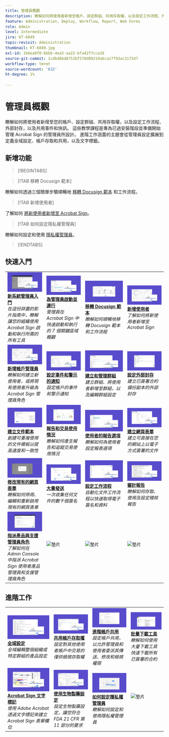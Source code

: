 ```yaml
---
title: 管理員概觀
description: 瞭解如何將使用者新增至帳戶、設定群組、共用存取權，以及設定工作流程、外部封存，以及共用事件和快訊的基本知識
feature: Administration, Deploy, Workflow, Report, Web Forms
role: Admin
level: Intermediate
jira: KT-6849
topic-revisit: Administration
thumbnail: KT-6849.jpg
exl-id: 1b6ea9f0-6bbb-4ea5-aa22-bfa42f7cca18
source-git-commit: 1cdbd8bd8753bf570d09219a6ca17f93ac317547
workflow-type: tm+mt
source-wordcount: '632'
ht-degree: 1%

---
```


# 管理員概觀

瞭解如何將使用者新增至您的帳戶、設定群組、共用存取權，以及設定工作流程、外部封存，以及共用事件和快訊。 這些教學課程是專為已過安裝階段並準備開始管理 Acrobat Sign 的管理員所設計。 進階工作涵蓋的主題會從管理員設定擴展到定義全域設定、帳戶存取和共用，以及文字標籤。

## 新增功能

>[!BEGINTABS]

>[!TAB 移轉 Docusign 範本]

瞭解如何透過三個簡單步驟順暢地 [移轉 Docusign 範本](docusign-templates.md) 和工作流程。

>[!TAB 新增使用者]

了解如何 [將新使用者新增至 Acrobat Sign](add-users-to-your-account.md)。

>[!TAB 如何設定隱私權管理員]

瞭解如何設定和使用 [隱私權管理員](privacy.md)。

>[!ENDTABS]

## 快速入門

<table style="table-layout:fixed">
<tr>
  <td>
    <a href="get-started-admin.md">
      <img alt="新系統管理員入門" src="../assets/get-started-admin.png" />
    </a>
    <div>
    <a href="get-started-admin.md"><strong>新系統管理員入門</strong></a>
    </div>
    <em>在這份詳盡的影片指南中，瞭解讓您的組織使用 Acrobat Sign 啟動和執行所需的所有工具</em>
    <br>
  </td>
  <td>
    <a href="up-and-running-admin.md">
      <img alt="為管理員啟動並運行" src="../assets/up-and-running.png" />
    </a>
    <div>
    <a href="up-and-running-admin.md"><strong>為管理員啟動並運行</strong></a>
    </div>
    <em>管理員在 Acrobat Sign 中快速啟動和執行的 7 個關鍵區域概觀</em>
    <br>
  </td>
  <td>
    <a href="docusign-templates.md">
      <img alt="移轉 Docusign 範本" src="../assets/migrate-templates.png" />
    </a>
    <div>
    <a href="docusign-templates.md"><strong>移轉 Docusign 範本</strong></a>
    </div>
    <em>瞭解如何順暢地移轉 Docusign 範本和工作流程</em>
    <br>
  </td>
  <td>
    <a href="add-users-to-your-account.md">
      <img alt="新增使用者" src="../assets/add-user.png" />
    </a>
    <div>
    <a href="add-users-to-your-account.md"><strong>新增使用者</strong></a>
    </div>
    <em>了解如何將新使用者新增至 Acrobat Sign</em>
    <br>
  </td>
</tr>
<tr>
  <td>
    <a href="add-admin.md">
      <img alt="新增帳戶管理員" src="../assets/add-admin.png" />
    </a>
    <div>
    <a href="add-admin.md"><strong>新增帳戶管理員</strong></a>
    </div>
    <em>瞭解如何建立新使用者，或將現有使用者升級為 Acrobat Sign 管理員角色</em>
    <br>
  </td>
  <td>
      <a href="set-up-shared-events-and-alert.md">
        <img alt="設定共用事件和警示" src="../assets/notifications.png" />
      </a>
      <div>
      <a href="set-up-shared-events-and-alert.md"><strong>設定事件和警示的通知</strong></a>
      </div>
      <em>設定帳戶的事件和警示通知</em>
      <br>
    </td>
    <td>
      <a href="create-and-manage-groups.md">
        <img alt="建立和管理群組" src="../assets/groups.png" />
      </a>
      <div>
      <a href="create-and-manage-groups.md"><strong>建立和管理群組</strong></a>
      </div>
      <em>建立群組、將使用者新增至群組，以及編輯群組設定</em>
      <br>
    </td>
    <td>
      <a href="set-up-your-external-archive.md">
        <img alt="設定外部封存" src="../assets/external-archive.png" />
      </a>
      <div>
      <a href="set-up-your-external-archive.md"><strong>設定外部封存</strong></a>
      </div>
      <em>建立已簽署合約備份副本的外部封存</em>
      <br>
    </td>
</tr>
<tr>
  <td>
    <a href="../sign-advanced-users/create-a-template.md">
      <img alt="建立文件範本" src="../assets/create-template.png" />
    </a>
    <div>
    <a href="../sign-advanced-users/create-a-template.md"><strong>建立文件範本</strong></a>
    </div>
    <em>創建可重複使用的文件模板以提高速度和一致性</em>
    <br>
  </td>
  <td>
    <a href="../sign-advanced-users/creating-a-report.md">
      <img alt="報告和交易使用情況" src="../assets/reporting.png" />
    </a>
    <div>
    <a href="../sign-advanced-users/creating-a-report.md"><strong>報告和交易使用情況</strong></a>
    </div>
    <em>瞭解如何產生報告和追蹤交易使用情況</em>
    <br>
  </td>
  <td>
    <a href="report-options.md">
      <img alt="使用者的報告選項" src="../assets/report-options.png" />
    </a>
    <div>
    <a href="report-options.md"><strong>使用者的報告選項</strong></a>
    </div>
    <em>瞭解如何為使用者設定報表選項</em>
    <br>
  </td>
  <td>
    <a href="../sign-advanced-users/webform.md">
      <img alt="建立網頁表單" src="../assets/web-form.png" />
    </a>
    <div>
    <a href="../sign-advanced-users/webform.md"><strong>建立網頁表單</strong></a>
    </div>
    <em>建立可直接在您的網站上以電子方式簽署的文件</em>
    <br>
  </td>
</tr>  
<tr>
   <td>
    <a href="../sign-advanced-users/modify-webform.md">
      <img alt="修改現有的網頁表單" src="../assets/modify-web-form.png" />
    </a>
    <div>
    <a href="../sign-advanced-users/modify-webform.md"><strong>修改現有的網頁表單</strong></a>
    </div>
    <em>瞭解如何停用、編輯和重新啟用現有的網頁表單</em>
    <br>
  </td>
  <td>
    <a href="../sign-advanced-users/megasign.md">
      <img alt="大量傳送" src="../assets/send-in-bulk.png" />
    </a>
    <div>
    <a href="../sign-advanced-users/megasign.md"><strong>大量發送</strong></a>
    </div>
    <em>一次收集任何文件的數千個簽名</em>
    <br>
  </td>
  <td>
    <a href="building-a-custom-workflow.md">
      <img alt="設定工作流程" src="../assets/workflow.png" />
    </a>
    <div>
    <a href="building-a-custom-workflow.md"><strong>設定工作流程</strong></a>
    </div>
    <em>自動化文件工作流程以快速取得電子簽名和資料</em>
    <br>
  </td>
  <td>
    <a href="audit-reports.md">
      <img alt="審計報告" src="../assets/audit-report.png" />
    </a>
    <div>
    <a href="audit-reports.md"><strong>審計報告</strong></a>
    </div>
    <em>瞭解如何存取、使用及設定稽核報告</em>
    <br>
  </td>
</tr>
<tr>
    <td>
      <a href="promote-admin.md">
        <img alt="指派產品與支援管理員角色" src="../assets/assign-product.png" />
      </a>
      <div>
      <a href="promote-admin.md"><strong>指派產品與支援管理員角色</strong></a>
      </div>
      <em>了解如何在 Admin Console 中指派 Acrobat Sign 使用者產品管理員和支援管理員角色</em>
      <br>
    </td>
    <td>
      <img alt="墊片" src="../assets/Whitespacer.png" />
      <div>
      <br>
    </td>
    <td>
      <img alt="墊片" src="../assets/Whitespacer.png" />
      <div>
      <br>
    </td>
    <td>
      <img alt="墊片" src="../assets/Whitespacer.png" />
      <div>
      <br>
    </td>
</tr>    
</table>

## 進階工作

<table style="table-layout:fixed">
<tr>
  <td>
    <a href="learn-about-global-settings.md">
      <img alt="全域設定" src="../assets/global-settings.png">
    </a>
    <div>
    <a href="learn-about-global-settings.md"><strong>全域設定</strong></a>
    </div>
    <em>全域編輯整個組織或特定群組的產品設定</em>
    <br>
  </td>
  <td>
    <a href="share-account-access.md">
      <img alt="共用帳戶存取權" src="../assets/sharing.png" />
    </a>  
    <div>
    <a href="share-account-access.md"><strong>共用帳戶存取權</strong></a>
    </div>
    <em>設定對其他使用者帳戶中交易的僅供檢視存取權</em>
    <br>
  </td>
  <td>
    <a href="advanced-account-sharing.md">
      <img alt="進階帳戶共用" src="../assets/advanced-sharing.png" />
    </a>
    <div>
    <a href="advanced-account-sharing.md"><strong>進階帳戶共用</strong></a>
    </div>
    <em>設定帳戶共用，以允許管理員和使用者委派其傳送、修改和檢視權限</em>
    <br>
  </td>
  <td>
    <a href="bulk-download-tool.md">
      <img alt="批量下載工具" src="../assets/bulk-download.png" />
    </a>
    <div>
    <a href="bulk-download-tool.md"><strong>批量下載工具</strong></a>
    </div>
    <em>瞭解如何使用大量下載工具快速下載所有已簽署的合約</em>
    <br>
  </td> 
</tr>
<tr>
   <td>
     <a href="../sign-advanced-users/adobe-sign-text-tagging.md">
      <img alt="Acrobat Sign 文字標記" src="../assets/tagging.png" />
    </a>
    <div>
    <a href="../sign-advanced-users/adobe-sign-text-tagging.md"><strong>Acrobat Sign 文字標記</strong></a>
    <div>
    <em>使用 Adobe Acrobat 透過文字標記來建立 Acrobat Sign 表單欄位</em>
    <br>
  </td>
  <td>
    <a href="use-bio-pharma-settings.md">
      <img alt="使用生物製藥設定" src="../assets/bio-settings.png" />
    </a>
    <div>
    <a href="use-bio-pharma-settings.md"><strong>使用生物製藥設定</strong></a>
    </div>
    <em>設定生物製藥設定，讓您符合 FDA 21 CFR 第 11 部分的要求</em>
    <br>
  </td>
  <td>
    <a href="privacy.md">
      <img alt="如何設定隱私權管理員" src="../assets/privacy-admin.png" />
    </a>
    <div>
    <a href="privacy.md"><strong>如何設定隱私權管理員</strong></a>
    </div>
    <em>瞭解如何設定和使用隱私權管理員</em>
    <br>
  </td>
  <td>
    <img alt="墊片" src="../assets/Grayspacer.png" />
    <div>
    <br>
  </td>
</tr>
</table>
